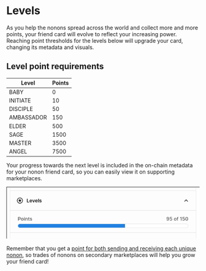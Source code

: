 # Levels

As you help the nonons spread across the world and collect more and more points, your friend card will evolve to reflect your increasing power.
Reaching point thresholds for the levels below will upgrade your card, changing its metadata and visuals.

## Level point requirements

| Level | Points |
| ----- | ------ |
| BABY | 0 |
| INITIATE | 10 |
| DISCIPLE | 50 |
| AMBASSADOR | 150 |
| ELDER | 500 |
| SAGE | 1500 |
| MASTER | 3500 |
| ANGEL | 7500 |

Your progress towards the next level is included in the on-chain metadata for your nonon friend card, 
so you can easily view it on supporting marketplaces.

![nonon friend level progress](../img/level-progress.png "very engaged friend")

Remember that you get a [point for both sending and receiving each unique nonon](./points.md), so
trades of nonons on secondary marketplaces will help you grow your friend card!
